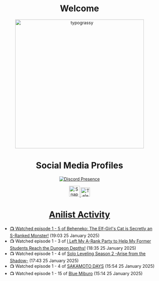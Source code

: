 <div align="center">

# Welcome
<a href="https://github.com/kawarimidoll/typograssy">
    <img alt="typograssy" src="https://typograssy.deno.dev/api?text=%E3%82%88%E3%81%86%E3%81%93%E3%81%9D%E3%81%BF%E3%81%AA%E3%81%95%E3%82%93%20-%20Sheby--&&l0=none&l1=82d9d0&l2=027353&l3=038c4c&l4=01402e&bg=none&frame=none&speed=100&comment=" width="421.99">
</a>

</div>

<div align="center">

# Social Media Profiles

[![Discord Presence](https://lanyard.cnrad.dev/api/612532963938271232)](https://discord.com/users/612532963938271232)


<a href="https://www.snapchat.com/add/a.sheby" title="Snapchat Profile">
    <img src="https://www.freepnglogos.com/uploads/snapchat-logo-png-0.png" width="35" alt="Snapchat Logo" />


<a href="https://t.me/ASheby" title="Telegram Profile">
    <img src="https://www.freepnglogos.com/uploads/telegram-logo-png-0.png" width="30" alt="Telegram Logo" />


</div>

<div align="center">

# Anilist Activity

</div>

<!-- ANILIST_ACTIVITY:start -->

-   📺 Watched episode 1 - 5 of [Beheneko: The Elf-Girl's Cat is Secretly an S-Ranked Monster!](https://anilist.co/anime/176158) (19:03 25 January 2025)
-   📺 Watched episode 1 - 3 of [I Left My A-Rank Party to Help My Former Students Reach the Dungeon Depths!](https://anilist.co/anime/180812) (18:35 25 January 2025)
-   📺 Watched episode 1 - 4 of [Solo Leveling Season 2 -Arise from the Shadow-](https://anilist.co/anime/176496) (17:43 25 January 2025)
-   📺 Watched episode 1 - 4 of [SAKAMOTO DAYS](https://anilist.co/anime/177709) (15:54 25 January 2025)
-   📺 Watched episode 1 - 15 of [Blue Miburo](https://anilist.co/anime/169258) (15:14 25 January 2025)

<!-- ANILIST_ACTIVITY:end -->
